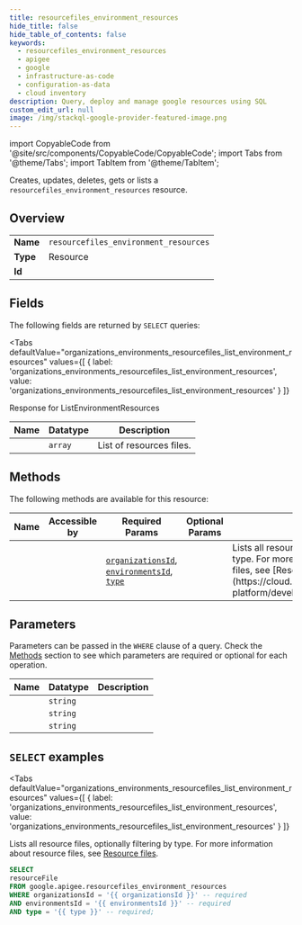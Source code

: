 ```yaml
--- 
title: resourcefiles_environment_resources
hide_title: false
hide_table_of_contents: false
keywords:
  - resourcefiles_environment_resources
  - apigee
  - google
  - infrastructure-as-code
  - configuration-as-data
  - cloud inventory
description: Query, deploy and manage google resources using SQL
custom_edit_url: null
image: /img/stackql-google-provider-featured-image.png
---
```


import CopyableCode from '@site/src/components/CopyableCode/CopyableCode';
import Tabs from '@theme/Tabs';
import TabItem from '@theme/TabItem';

Creates, updates, deletes, gets or lists a <code>resourcefiles_environment_resources</code> resource.

## Overview
<table><tbody>
<tr><td><b>Name</b></td><td><code>resourcefiles_environment_resources</code></td></tr>
<tr><td><b>Type</b></td><td>Resource</td></tr>
<tr><td><b>Id</b></td><td><CopyableCode code="google.apigee.resourcefiles_environment_resources" /></td></tr>
</tbody></table>

## Fields

The following fields are returned by `SELECT` queries:

<Tabs
    defaultValue="organizations_environments_resourcefiles_list_environment_resources"
    values={[
        { label: 'organizations_environments_resourcefiles_list_environment_resources', value: 'organizations_environments_resourcefiles_list_environment_resources' }
    ]}
>
<TabItem value="organizations_environments_resourcefiles_list_environment_resources">

Response for ListEnvironmentResources

<table>
<thead>
    <tr>
    <th>Name</th>
    <th>Datatype</th>
    <th>Description</th>
    </tr>
</thead>
<tbody>
<tr>
    <td><CopyableCode code="resourceFile" /></td>
    <td><code>array</code></td>
    <td>List of resources files.</td>
</tr>
</tbody>
</table>
</TabItem>
</Tabs>

## Methods

The following methods are available for this resource:

<table>
<thead>
    <tr>
    <th>Name</th>
    <th>Accessible by</th>
    <th>Required Params</th>
    <th>Optional Params</th>
    <th>Description</th>
    </tr>
</thead>
<tbody>
<tr>
    <td><a href="#organizations_environments_resourcefiles_list_environment_resources"><CopyableCode code="organizations_environments_resourcefiles_list_environment_resources" /></a></td>
    <td><CopyableCode code="select" /></td>
    <td><a href="#parameter-organizationsId"><code>organizationsId</code></a>, <a href="#parameter-environmentsId"><code>environmentsId</code></a>, <a href="#parameter-type"><code>type</code></a></td>
    <td></td>
    <td>Lists all resource files, optionally filtering by type. For more information about resource files, see [Resource files](https://cloud.google.com/apigee/docs/api-platform/develop/resource-files).</td>
</tr>
</tbody>
</table>

## Parameters

Parameters can be passed in the `WHERE` clause of a query. Check the [Methods](#methods) section to see which parameters are required or optional for each operation.

<table>
<thead>
    <tr>
    <th>Name</th>
    <th>Datatype</th>
    <th>Description</th>
    </tr>
</thead>
<tbody>
<tr id="parameter-environmentsId">
    <td><CopyableCode code="environmentsId" /></td>
    <td><code>string</code></td>
    <td></td>
</tr>
<tr id="parameter-organizationsId">
    <td><CopyableCode code="organizationsId" /></td>
    <td><code>string</code></td>
    <td></td>
</tr>
<tr id="parameter-type">
    <td><CopyableCode code="type" /></td>
    <td><code>string</code></td>
    <td></td>
</tr>
</tbody>
</table>

## `SELECT` examples

<Tabs
    defaultValue="organizations_environments_resourcefiles_list_environment_resources"
    values={[
        { label: 'organizations_environments_resourcefiles_list_environment_resources', value: 'organizations_environments_resourcefiles_list_environment_resources' }
    ]}
>
<TabItem value="organizations_environments_resourcefiles_list_environment_resources">

Lists all resource files, optionally filtering by type. For more information about resource files, see [Resource files](https://cloud.google.com/apigee/docs/api-platform/develop/resource-files).

```sql
SELECT
resourceFile
FROM google.apigee.resourcefiles_environment_resources
WHERE organizationsId = '{{ organizationsId }}' -- required
AND environmentsId = '{{ environmentsId }}' -- required
AND type = '{{ type }}' -- required;
```
</TabItem>
</Tabs>
